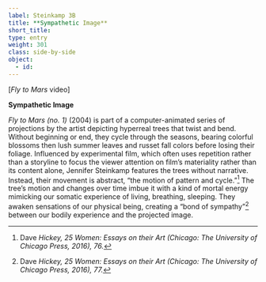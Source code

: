 ```yaml
---
label: Steinkamp 3B
title: **Sympathetic Image**
short_title:
type: entry
weight: 301
class: side-by-side
object:
  - id:
---
```


\[*Fly to Mars* video\]

**Sympathetic Image**

*Fly to Mars (no. 1)* (2004) is part of a computer-animated series of projections by the artist depicting hyperreal trees that twist and bend. Without beginning or end, they cycle through the seasons, bearing colorful blossoms then lush summer leaves and russet fall colors before losing their foliage. Influenced by experimental film, which often uses repetition rather than a storyline to focus the viewer attention on film’s materiality rather than its content alone, Jennifer Steinkamp features the trees without narrative. Instead, their movement is abstract, “the motion of pattern and cycle.”[^1] The tree’s motion and changes over time imbue it with a kind of mortal energy mimicking our somatic experience of living, breathing, sleeping. They awaken sensations of our physical being, creating a “bond of sympathy”[^2] between our bodily experience and the projected image.

[^1]: Dave *Hickey, 25 Women: Essays on their Art (Chicago: The University of Chicago Press, 2016), 76.*

[^2]: Dave *Hickey, 25 Women: Essays on their Art (Chicago: The University of Chicago Press, 2016), 77.*
